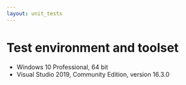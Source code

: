 ```yaml
---
layout: unit_tests
---
```


# Test environment and toolset 

* Windows 10 Professional, 64 bit
* Visual Studio 2019, Community Edition, version 16.3.0

